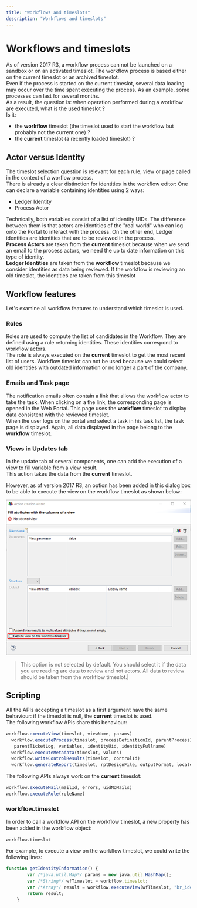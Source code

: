 ```yaml
---
title: "Workflows and timeslots"
description: "Workflows and timeslots"
---
```


# Workflows and timeslots

As of version 2017 R3, a workflow process can not be launched on a sandbox or on an activated timeslot. The workflow process is based either on the current timeslot or an archived timeslot.  
Even if the process is started on the current timeslot, several data loading may occur over the time spent executing the process. As an example, some processes can last for several months.  
As a result, the question is: when operation performed during a workflow are executed, what is the used timeslot ?  
Is it:  

- the **workflow** timeslot (the timeslot used to start the workflow but probably not the current one) ?
- the **current** timeslot (a recently loaded timeslot) ?

## Actor versus Identity

The timeslot selection question is relevant for each rule, view or page called in the context of a worflow process.  
There is already a clear distinction for identities in the workflow editor: One can declare a variable containing identities using 2 ways:  

- Ledger Identity
- Process Actor

Technically, both variables consist of a list of identity UIDs. The difference between them is that actors are identities of the "real world" who can log onto the Portal to interact with the process. On the other end, Ledger identities are identities that are to be reviewed in the process.  
**Process Actors** are taken from the **current** timeslot because when we send an email to the process actors, we need the up to date information on this type of identity.  
**Ledger Identities** are taken from the **workflow** timeslot because we consider identities as data being reviewed. If the workflow is reviewing an old timeslot, the identities are taken from this timeslot  

## Workflow features

Let's examine all workflow features to understand which timeslot is used.  

### Roles

Roles are used to compute the list of candidates in the Workflow. They are defined using a rule returning identities. These identities correspond to workflow actors.  
The role is always executed on the **current** timeslot to get the most recent list of users. Workflow timeslot can not be used because we could select old identities with outdated information or no longer a part of the company.

### Emails and Task page  

The notification emails often contain a link that allows the workflow actor to take the task. When clicking on a the link, the corresponding page is opened in the Web Portal. This page uses the **workflow** timeslot to display data  consistent with the reviewed timeslot.  
When the user logs on the portal and select a task in his task list, the task page is displayed. Again, all data displayed in the page belong to the **workflow** timeslot.  

### Views in Updates tab  

In the update tab of several components, one can add the execution of a view to fill variable from a view result.  
This action takes the data from the **current** timeslot.  

However, as of version 2017 R3, an option has been added in this dialog box to be able to execute the view on the workflow timeslot as shown below:  

![Workflow timeslot](./images/workflowtimeslot.png "Workflow timeslot")  

> This option is not selected by default. You should select it if the data you are reading are data to review and not actors. All data to review should be taken from the workflow timeslot.|

## Scripting

All the APIs accepting a timeslot as a first argument have the same behaviour: if the timeslot is null, the **current** timeslot is used.  
The following workflow APIs share this behaviour:

```js
workflow.executeView(timeslot, viewName, params)
  workflow.executeProcess(timeslot, processDefinitionId, parentProcessId,
   parentTicketLog, variables, identityUid, identityFullname)
  workflow.executeMetadata(timeslot, values)
  workflow.writeControlResults(timeslot, controlId)
  workflow.generateReport(timeslot, rptDesignFile, outputFormat, locale, outputFile, params)
```

The following APIs always work on the **current** timeslot:  

```js
workflow.executeMail(mailId, errors, uidNoMails)
workflow.executeRole(roleName)
```

### workflow.timeslot

In order to call a workflow API on the workflow timeslot, a new property has been added in the workflow object:  

`workflow.timeslot`  

For example, to execute a view on the workflow timeslot, we could write the following lines:  

```js
function getIdentityInformation() {
        var /*java.util.Map*/ params = new java.util.HashMap();
        var /*String*/ wfTimeslot = workflow.timeslot;
        var /*Array*/ result = workflow.executeView(wfTimeslot, "br_identity", params);
        return result;
    }
```
